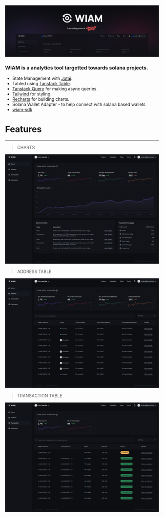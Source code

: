 ![wiam](./public/assets/header.png)

### WIAM is a analytics tool targetted towards solana projects.

- State Management with [Jotai](https://jotai.org/).
- Tabled using [Tanstack Table](https://tanstack.com/table/v8).
- [Tanstack Query](https://tanstack.com/query/latest) for making async queries.
- [Tailwind](https://tailwindcss.com) for styling.
- [Recharts](https://recharts.org) for building charts.
- Solana Wallet Adapter - to help connect with solana based wallets
- [wiam-sdk](https://github.com/sk1122/wiam-sdk)

# Features
---
> CHARTS

![home](./public/assets/Home.png)

> ADDRESS TABLE

![address](./public/assets/Address.png)

> TRANSACTION TABLE

![transaction](./public/assets/Transaction.png)
